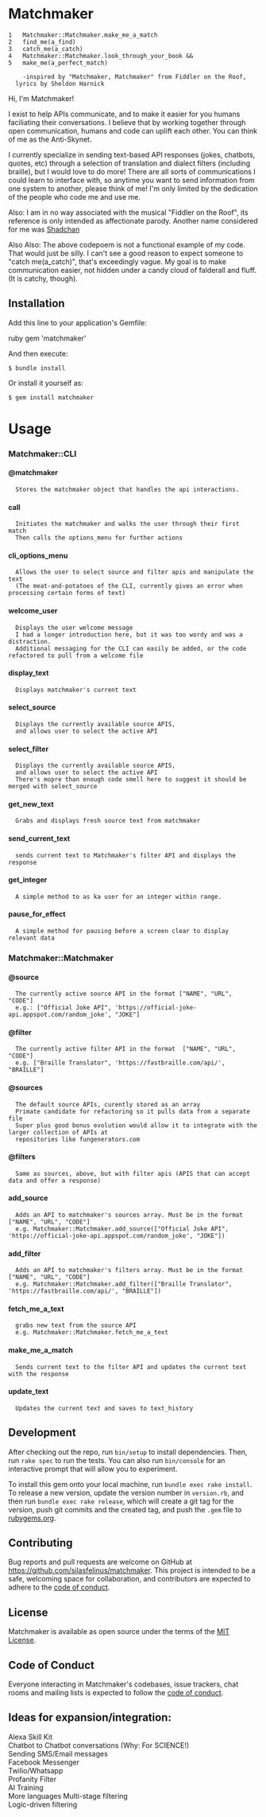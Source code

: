 # Matchmaker

    1   Matchmaker::Matchmaker.make_me_a_match  
    2   find_me(a_find)  
    3   catch_me(a_catch)  
    4   Matchmaker::Matchmaker.look_through_your_book && 
    5   make_me(a_perfect_match)  

        -inspired by "Matchmaker, Matchmaker" from Fiddler on the Roof, 
      lyrics by Sheldon Harnick

Hi, I'm Matchmaker! 

I exist to help APIs communicate, and to make it easier for you humans 
faciliating their conversations. I believe that by working together through 
open communication, humans and code can uplift each other. You can think of me 
as the Anti-Skynet.

I currently specialize in sending text-based API responses (jokes, chatbots, 
quotes, etc) through a selection of translation and dialect filters (including 
braille), but I would love to do more! There are all sorts of communications I
could learn to interface with, so anytime you want to send information from one
system to another, please think of me! I'm only limited by the dedication of the
people who code me and use me.

Also: I am in no way associated with the musical "Fiddler on the Roof", its 
reference is only intended as affectionate parody. Another name considered
for me was [Shadchan](https://en.wikipedia.org/wiki/Shidduch#Shadchan 
"Wikipedia entry for Shadchan")

Also Also: The above codepoem is not a functional example of my code. 
That would just be silly. I can't see a good reason to expect someone 
to "catch me(a_catch)",  that's exceedingly vague. My goal is to make 
communication easier, not hidden under a candy cloud of falderall and fluff.  
(It is catchy, though).


## Installation

Add this line to your application's Gemfile:


ruby gem 'matchmaker' 


And then execute:

    $ bundle install

Or install it yourself as:

    $ gem install matchmaker

# Usage

### Matchmaker::CLI
#### @matchmaker
      Stores the matchmaker object that handles the api interactions.

#### call
      Initiates the matchmaker and walks the user through their first match
      Then calls the options_menu for further actions
      
#### cli_options_menu
      Allows the user to select source and filter apis and manipulate the text
      (The meat-and-potatoes of the CLI, currently gives an error when processing certain forms of text)
      
#### welcome_user
      Displays the user welcome message
      I had a longer introduction here, but it was too wordy and was a distraction. 
      Additional messaging for the CLI can easily be added, or the code refactored to pull from a welcome file

#### display_text
      Displays matchmaker's current text

#### select_source
      Displays the currently available source APIS,
      and allows user to select the active API
      
#### select_filter
      Displays the currently available source APIS,
      and allows user to select the active API
      There's mopre than enough code smell here to suggest it should be merged with select_source
      
#### get_new_text
      Grabs and displays fresh source text from matchmaker
      
#### send_current_text
      sends current text to Matchmaker's filter API and displays the response
      
#### get_integer
      A simple method to as ka user for an integer within range.
      
#### pause_for_effect
      A simple method for pausing before a screen clear to display relevant data
      

### Matchmaker::Matchmaker

#### @source
      The currently active source API in the format ["NAME", "URL", "CODE"]
      e.g.: ["Official Joke API", 'https://official-joke-api.appspot.com/random_joke', "JOKE"]
      
      
#### @filter
      The currently active filter API in the format  ["NAME", "URL", "CODE"]
      e.g. ["Braille Translator", 'https://fastbraille.com/api/', "BRAILLE"]
      
      
#### @sources
      The default source APIs, curently stored as an array
      Primate candidate for refactoring so it pulls data from a separate file
      Super plus good bonus evolution would allow it to integrate with the larger collection of APIs at 
      repositories like fungenerators.com
      
      
 #### @filters
      Same as sources, above, but with filter apis (APIS that can accept data and offer a response)
      

#### add_source
      Adds an API to matchmaker's sources array. Must be in the format ["NAME", "URL", "CODE"]
      e.g. Matchmaker::Matchmaker.add_source(["Official Joke API", 'https://official-joke-api.appspot.com/random_joke', "JOKE"])
      

#### add_filter
      Adds an API to matchmaker's filters array. Must be in the format ["NAME", "URL", "CODE"]
      e.g. Matchmaker::Matchmaker.add_filter(["Braille Translator", 'https://fastbraille.com/api/', "BRAILLE"])
      

#### fetch_me_a_text
      grabs new text from the source API
      e.g. Matchmaker::Matchmaker.fetch_me_a_text
      
#### make_me_a_match
      Sends current text to the filter API and updates the current text with the response

#### update_text
      Updates the current text and saves to text_history


## Development

After checking out the repo, run `bin/setup` to install dependencies. Then, run `rake spec` to run the tests. You can also run `bin/console` for an interactive prompt that will allow you to experiment.

To install this gem onto your local machine, run `bundle exec rake install`. To release a new version, update the version number in `version.rb`, and then run `bundle exec rake release`, which will create a git tag for the version, push git commits and the created tag, and push the `.gem` file to [rubygems.org](https://rubygems.org).

## Contributing

Bug reports and pull requests are welcome on GitHub at https://github.com/silasfelinus/matchmaker. This project is intended to be a safe, welcoming space for collaboration, and contributors are expected to adhere to the [code of conduct](https://github.com/silasfelinus/matchmaker/blob/master/CODE_OF_CONDUCT.md).

## License
Matchmaker is available as open source under the terms of the [MIT License](https://opensource.org/licenses/MIT).

## Code of Conduct

Everyone interacting in Matchmaker's codebases, issue trackers, chat rooms and mailing lists is expected to follow the [code of conduct](https://github.com/silasfelinus/matchmaker/blob/master/CODE_OF_CONDUCT.md).


## Ideas for expansion/integration:

Alexa Skill Kit  
Chatbot to Chatbot conversations (Why: For SCIENCE!)  
Sending SMS/Email messages  
Facebook Messenger  
Twilio/Whatsapp  
Profanity Filter  
AI Training  
More languages
Multi-stage filtering  
Logic-driven filtering  



